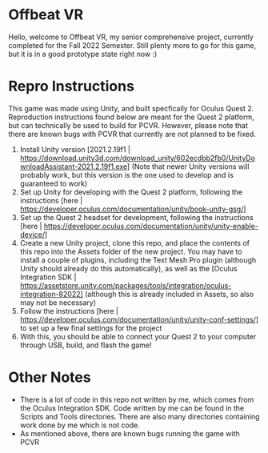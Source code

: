 # Offbeat VR
Hello, welcome to Offbeat VR, my senior comprehensive project, currently completed for the Fall 2022 Semester. Still plenty more to go for this game, but it is in a good prototype state right now :)

# Repro Instructions
This game was made using Unity, and built specfically for Oculus Quest 2. Reproduction instructions found below are meant for the Quest 2 platform, but can technically be used to build for PCVR. However, please note that there are known bugs with PCVR that currently are not planned to be fixed.

1. Install Unity version [2021.2.19f1 | https://download.unity3d.com/download_unity/602ecdbb2fb0/UnityDownloadAssistant-2021.2.19f1.exe] (Note that newer Unity versions will probably work, but this version is the one used to develop and is guaranteed to work)
2. Set up Unity for developing with the Quest 2 platform, following the instructions [here | https://developer.oculus.com/documentation/unity/book-unity-gsg/]
3. Set up the Quest 2 headset for development, following the instructions [here | https://developer.oculus.com/documentation/unity/unity-enable-device/]
4. Create a new Unity project, clone this repo, and place the contents of this repo into the Assets folder of the new project. You may have to install a couple of plugins, including the Text Mesh Pro plugin (although Unity should already do this automatically), as well as the [Oculus Integration SDK | https://assetstore.unity.com/packages/tools/integration/oculus-integration-82022] (although this is already included in Assets, so also may not be necessary)
5. Follow the instructions [here | https://developer.oculus.com/documentation/unity/unity-conf-settings/] to set up a few final settings for the project
6. With this, you should be able to connect your Quest 2 to your computer through USB, build, and flash the game!

# Other Notes
- There is a lot of code in this repo not written by me, which comes from the Oculus Integration SDK. Code written by me can be found in the Scripts and Tools directories. There are also many directories containing work done by me which is not code.
- As mentioned above, there are known bugs running the game with PCVR